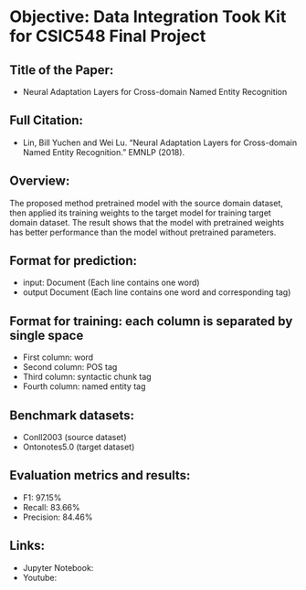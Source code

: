 # Objective: Data Integration Took Kit for CSIC548 Final Project

## Title of the Paper: 
- Neural Adaptation Layers for Cross-domain Named Entity Recognition

## Full Citation: 
- Lin, Bill Yuchen and Wei Lu. “Neural Adaptation Layers for Cross-domain Named Entity Recognition.” EMNLP (2018). 

## Overview: 
The proposed method pretrained model with the source domain dataset, then applied its training weights to the target model for training target domain dataset. The result shows that the model with pretrained weights has better performance than the model without pretrained parameters.    

## Format for prediction: 
 - input: Document (Each line contains one word)
 - output Document (Each line contains one word and corresponding tag)

## Format for training: each column is separated by single space  
 - First column: word 
 - Second  column: POS tag 
 - Third column: syntactic chunk tag 
 - Fourth column: named entity tag

## Benchmark datasets:
- Conll2003 (source dataset)
- Ontonotes5.0 (target dataset)

## Evaluation metrics and results:
- F1: 97.15%
- Recall: 83.66%
- Precision: 84.46%

## Links:
- Jupyter Notebook: 
- Youtube: 






